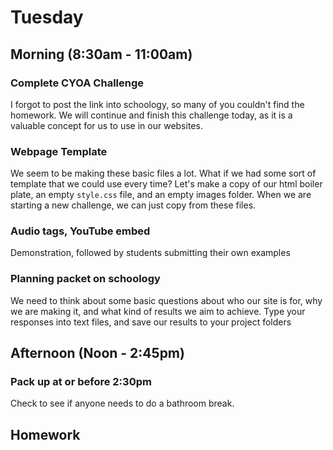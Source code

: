 # Tuesday

## Morning (8:30am - 11:00am)

### Complete CYOA Challenge

I forgot to post the link into schoology, so many of you couldn't find the homework. We will continue and finish this challenge today, as it is a valuable concept for us to use in our websites.

### Webpage Template

We seem to be making these basic files a lot. What if we had some sort of template that we could use every time? Let's make a copy of our html boiler plate, an empty `style.css` file, and an empty images folder. When we are starting a new challenge, we can just copy from these files.

### Audio tags, YouTube embed

Demonstration, followed by students submitting their own examples

### Planning packet on schoology

We need to think about some basic questions about who our site is for, why we are making it, and what kind of results we aim to achieve. Type your responses into text files, and save our results to your project folders

## Afternoon (Noon - 2:45pm)

### Pack up at or before 2:30pm

Check to see if anyone needs to do a bathroom break.

## Homework



